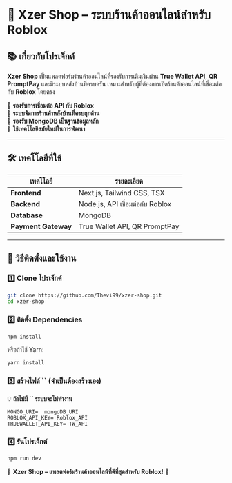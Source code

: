 # 💺 Xzer Shop – ระบบร้านค้าออนไลน์สำหรับ Roblox

## 📚 เกี่ยวกับโปรเจ็กต์

**Xzer Shop** เป็นแพลตฟอร์มร้านค้าออนไลน์ที่รองรับการเติมเงินผ่าน **True Wallet API**, **QR PromptPay** และมีระบบหลังบ้านที่ครบครัน เหมาะสำหรับผู้ที่ต้องการเปิดร้านค้าออนไลน์ที่เชื่อมต่อกับ **Roblox** โดยตรง

🔹 **รองรับการเชื่อมต่อ API กับ Roblox**\
🔹 **ระบบจัดการร้านค้าหลังบ้านที่ครบถุกด้าน**\
🔹 **รองรับ MongoDB เป็นฐานข้อมูลหลัก**\
🔹 **ใช้เทคโโลยีสมัยใหม่ในการพัฒนา**

---

## 🛠 **เทคโโลยีที่ใช้**

| เทคโโลยี            | รายละเอียด                       |
| ------------------- | -------------------------------- |
| **Frontend**        | Next.js, Tailwind CSS, TSX       |
| **Backend**         | Node.js, API เชื่อมต่อกับ Roblox |
| **Database**        | MongoDB                          |
| **Payment Gateway** | True Wallet API, QR PromptPay    |

---

## 🚀 **วิธีติดตั้งและใช้งาน**

### 1️⃣ **Clone โปรเจ็กต์**

```sh
git clone https://github.com/Thevi99/xzer-shop.git
cd xzer-shop
```

### 2️⃣ **ติดตั้ง Dependencies**

```sh
npm install
```

หรือถ้าใช้ Yarn:

```sh
yarn install
```

### 3️⃣ **สร้างไฟล์ **``** (จำเป็นต้องสร้างเอง)**

💡 **ถ้าไม่มี **``** ระบบจะไม่ทำงาน**

```env
MONGO_URI=  mongoDB_URI
ROBLOX_API_KEY= Roblox_API
TRUEWALLET_API_KEY= TW_API
```

### 4️⃣ **รันโปรเจ็กต์**

```sh
npm run dev
```

📁 **Xzer Shop – แพลตฟอร์มร้านค้าออนไลน์ที่ดีที่สุดสำหรับ Roblox!** 🚀

